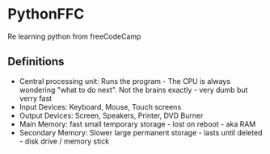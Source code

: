 # PythonFFC
Re learning python from freeCodeCamp

## Definitions
* Central processing unit: Runs the program - The CPU is always wondering "what to do next". Not the brains exactly - very dumb but verry fast
* Input Devices: Keyboard, Mouse, Touch screens
* Output Devices: Screen, Speakers, Printer, DVD Burner
* Main Memory: fast small temporary storage - lost on reboot - aka RAM
* Secondary Memory: Slower large permanent storage - lasts until deleted - disk  drive / memory stick
